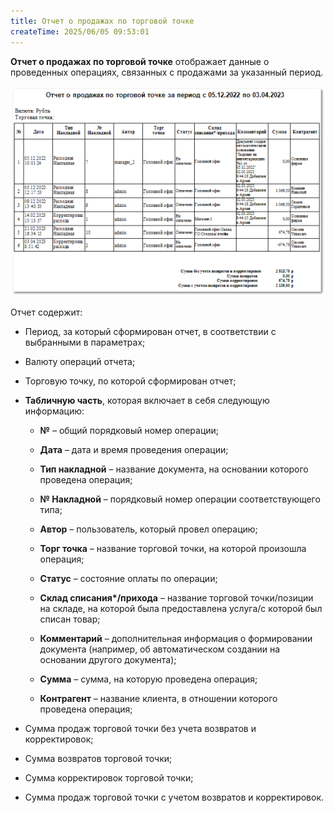 ```yaml
---
title: Отчет о продажах по торговой точке
createTime: 2025/06/05 09:53:01
---
```

**Отчет о продажах по торговой точке** отображает данные о проведенных операциях, связанных с продажами за указанный период.

![](../../../assets/work/three/066.png)

Отчет содержит:

- Период, за который сформирован отчет, в соответствии с выбранными в параметрах;

- Валюту операций отчета;

- Торговую точку, по которой сформирован отчет;

- **Табличную часть**, которая включает в себя следующую информацию:

    - **№** – общий порядковый номер операции;

    - **Дата** – дата и время проведения операции;

    - **Тип накладной** – название документа, на основании которого проведена операция;

    - **№ Накладной** – порядковый номер операции соответствующего типа;

    - **Автор** – пользователь, который провел операцию;

    - **Торг точка** – название торговой точки, на которой произошла операция;

    - **Статус** – состояние оплаты по операции;

    - **Склад списания\*/прихода** – название торговой точки/позиции на складе, на которой была предоставлена услуга/с которой был списан товар;

    - **Комментарий** – дополнительная информация о формировании документа (например, об автоматическом создании на основании другого документа);

    - **Сумма** – сумма, на которую проведена операция;

    - **Контрагент** – название клиента, в отношении которого проведена операция;

- Сумма продаж торговой точки без учета возвратов и корректировок;

- Сумма возвратов торговой точки;

- Сумма корректировок торговой точки;

- Сумма продаж торговой точки с учетом возвратов и корректировок.